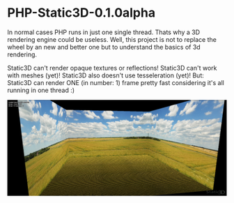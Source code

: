 # PHP-Static3D-0.1.0alpha

In normal cases PHP runs in just one single thread. Thats why a 3D rendering engine could be useless.
Well, this project is not to replace the wheel by an new and better one
but to understand the basics of 3d rendering.

Static3D can't render opaque textures or reflections!
Static3D can't work with meshes (yet)!
Static3D also doesn't use tesseleration (yet)!
But: Static3D can render ONE (in number: 1) frame pretty fast considering it's all running in one thread :)


![example](https://raw.githubusercontent.com/YveOne/PHP-Static3D-0.1.0alpha/master/example.png)
